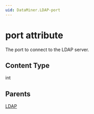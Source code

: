 ```yaml
---
uid: DataMiner.LDAP-port
---
```


# port attribute

The port to connect to the LDAP server.

## Content Type

int

## Parents

[LDAP](xref:DataMiner.LDAP)
